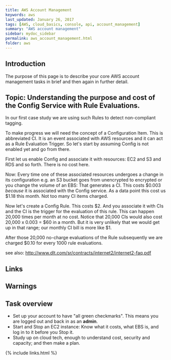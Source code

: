 ```yaml
---
title: AWS Account Management
keywords: aws
last_updated: January 26, 2017
tags: [AWS, cloud_basics, console, api, account_management]
summary: "AWS account management"
sidebar: mydoc_sidebar
permalink: aws_account_management.html
folder: aws
---
```


## Introduction

The purpose of this page is to describe your core AWS account management 
tasks in brief and then again in further detail.  


## Topic: Understanding the purpose and cost of the Config Service with Rule Evaluations.
In our first case study we are using such Rules to detect non-compliant tagging.

To make progress we will need the concept of a Configuration Item. This is abbreviated CI. It is an event associated with AWS resources and it can act as a Rule Evaluation Trigger. So let's start by assuming Config is not enabled yet and go from there.  

First let us enable Config and associate it with resources: EC2 and S3 and RDS and so forth. There is no cost here.

Now: Every time one of these associated resources undergoes a change in its configuration e.g. an S3 bucket goes from unencrypted to encrypted or you change the volume of an EBS: That generates a CI. This costs $0.003 *because* it is associated with the Config service. As a data point this cost us $1.18 this month. Not too many CI items charged.

Now let's create a Config Rule. This costs $2. And you associate it with CIs and the CI is the trigger for the evaluation of this rule. This can happen 20,000 times per month at no cost. Notice that 20,000 CIs would also cost 20,000 x 0.003 = $60 in a month. But it is very unlikely that we would get up in that range; our monthly CI bill is more like $1. 

After those 20,000 no-charge evaluations of the Rule subsequently we are charged $0.10 for every 1000 rule evaluations. 

see also: http://www.dlt.com/sr/contracts/internet2/internet2-faq.pdf



## Links

## Warnings

## Task overview

- Set up your account to have "all green checkmarks". This means you are logged out and back in as an **admin**.
- Start and Stop an EC2 instance: Know what it costs, what EBS is, and log in to it before you Stop it.
- Study up on cloud tech, enough to understand cost, security and capacity; and then make a plan. 

{% include links.html %}
